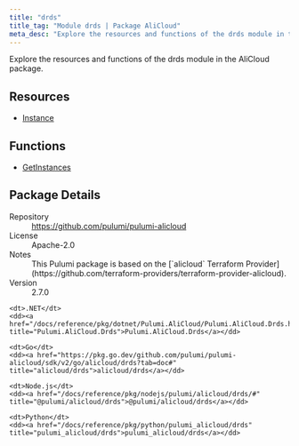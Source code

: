 ```yaml
---
title: "drds"
title_tag: "Module drds | Package AliCloud"
meta_desc: "Explore the resources and functions of the drds module in the AliCloud package."
---
```


<!-- WARNING: this file was generated by Pulumi Docs Generator. -->
<!-- Do not edit by hand unless you're certain you know what you are doing! -->

Explore the resources and functions of the drds module in the AliCloud package.

<h2 id="resources">Resources</h2>
<ul class="api">
    <li><a href="instance" title="Instance"><span class="symbol resource"></span>Instance</a></li>
</ul>

<h2 id="functions">Functions</h2>
<ul class="api">
    <li><a href="getinstances" title="GetInstances"><span class="symbol function"></span>GetInstances</a></li>
</ul>

<h2 id="package-details">Package Details</h2>
<dl class="package-details">
	<dt>Repository</dt>
	<dd><a href="https://github.com/pulumi/pulumi-alicloud">https://github.com/pulumi/pulumi-alicloud</a></dd>
	<dt>License</dt>
	<dd>Apache-2.0</dd>
	<dt>Notes</dt>
	<dd>This Pulumi package is based on the [`alicloud` Terraform Provider](https://github.com/terraform-providers/terraform-provider-alicloud).</dd>
	<dt>Version</dt>
	<dd>2.7.0</dd>
</dl>



<dl class="tabular">

    <dt>.NET</dt>
    <dd><a href="/docs/reference/pkg/dotnet/Pulumi.AliCloud/Pulumi.AliCloud.Drds.html" title="Pulumi.AliCloud.Drds">Pulumi.AliCloud.Drds</a></dd>

    <dt>Go</dt>
    <dd><a href="https://pkg.go.dev/github.com/pulumi/pulumi-alicloud/sdk/v2/go/alicloud/drds?tab=doc#" title="alicloud/drds">alicloud/drds</a></dd>

    <dt>Node.js</dt>
    <dd><a href="/docs/reference/pkg/nodejs/pulumi/alicloud/drds/#" title="@pulumi/alicloud/drds">@pulumi/alicloud/drds</a></dd>

    <dt>Python</dt>
    <dd><a href="/docs/reference/pkg/python/pulumi_alicloud/drds" title="pulumi_alicloud/drds">pulumi_alicloud/drds</a></dd>

</dl>

